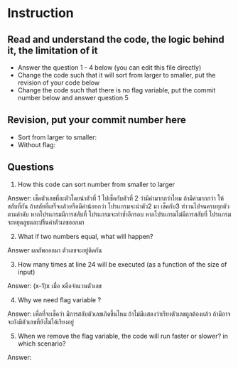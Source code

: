 ﻿# Instruction

## Read and understand the code, the logic behind it, the limitation of it
* Answer the question 1 - 4 below (you can edit this file directly)
* Change the code such that it will sort from larger to smaller, put the revision of your code below
* Change the code such that there is no flag variable, put the commit number below and answer question 5 


## Revision, put your commit number here
* Sort from larger to smaller:
* Without flag:

## Questions
1. How this code can sort number from smaller to larger
 
Answer: เช็คตัวเลขที่ละตัวโดยนำตัวที่ 1 ไปเช็คกับตัวที่ 2 ว่ามีค่ามากกว่าไหม ถ้ามีค่ามากกว่า ให้สลับที่กัน ถ้าสลัยที่เสร็จเเล้วหรือมีค่าน้อยกว่า โปรเเกรมจะนำตัว2 มา เช็คกับ3  ทำวนไปจนครบทุกตัว ตามลำดับ 
หากโปรเเกรมมีการสลับที่ โปรเเกรมจะทำซ้ำอีกรอบ 
หากโปรเเกรมไม่มีการสลับที่ โปรเเกรมจะหยุดลูบเเละปริ้นค่าตัวเลขออกมา

2. What if two numbers equal, what will happen? 

Answer ผลลัพออกมา ตัวเลขจะอยู่ติดกัน 

3. How many times at line 24 will be executed (as a function of the size of input) 

Answer: (x-1)x เมื่อ xคือจำนวนตัวเลข

4. Why we need flag variable ? 

Answer: เพื่อที่จะเช็คว่า มีการสลับตัวเลขเกิดขึ้นไหม ถ้าไม่มีเเสดงว่าเรียงตัวเลขถูกต้องเเล้ว ถ้ามีอาจจะยังมีตัวเลขที่ยังไม่ได้เรียงอยู่

5. When we remove the flag variable, the code will run faster or slower? in which scenario? 

Answer: